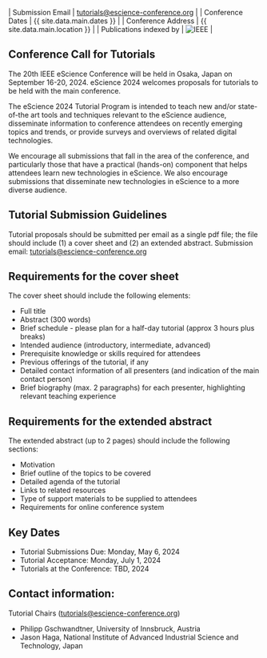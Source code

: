 | Submission Email        | tutorials@escience-conference.org |
| Conference Dates        | {{ site.data.main.dates }} |
| Conference Address      | {{ site.data.main.location }} |
| Publications indexed by | <img src="{{ site.baseurl }}/images/ieee.png" alt="IEEE" /> |

## Conference Call for Tutorials

The 20th IEEE eScience Conference will be held in Osaka, Japan on September 16-20, 2024. eScience 2024 welcomes proposals for tutorials to be held with the main conference.

The eScience 2024 Tutorial Program is intended to teach new and/or state-of-the art tools and techniques relevant to the eScience audience, disseminate information to conference attendees on recently emerging topics and trends, or provide surveys and overviews of related digital technologies.

We encourage all submissions that fall in the area of the conference, and particularly those that have a practical (hands-on) component that helps attendees learn new technologies in eScience. We also encourage submissions that disseminate new technologies in eScience to a more diverse audience.

## Tutorial Submission Guidelines
Tutorial proposals should be submitted per email as a single pdf file; the file should include (1) a cover sheet and (2) an extended abstract. Submission email: [tutorials@escience-conference.org](mailto:tutorials@escience-conference.org)


## Requirements for the cover sheet
The cover sheet should include the following elements:
- Full title
- Abstract (300 words)
- Brief schedule - please plan for a half-day tutorial (approx 3 hours plus breaks)
- Intended audience (introductory, intermediate, advanced)
- Prerequisite knowledge or skills required for attendees
- Previous offerings of the tutorial, if any
- Detailed contact information of all presenters (and indication of the main contact person)
- Brief biography (max. 2 paragraphs) for each presenter, highlighting relevant teaching experience

## Requirements for the extended abstract
The extended abstract (up to 2 pages) should include the following sections:
- Motivation
- Brief outline of the topics to be covered
- Detailed agenda of the tutorial
- Links to related resources
- Type of support materials to be supplied to attendees
- Requirements for online conference system

## Key Dates

- Tutorial Submissions Due: Monday, May 6, 2024
- Tutorial Acceptance: Monday, July 1, 2024
- Tutorials at the Conference: TBD, 2024


## Contact information:
Tutorial Chairs (tutorials@escience-conference.org)

- Philipp Gschwandtner, University of Innsbruck, Austria
- Jason Haga, National Institute of Advanced Industrial Science and Technology, Japan



